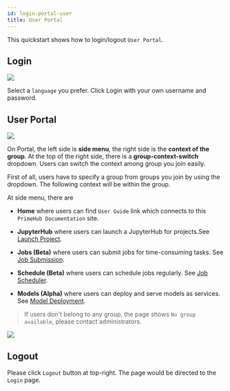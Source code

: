 ```yaml
---
id: login-portal-user
title: User Portal
---
```


This quickstart shows how to login/logout `User Portal`.

## Login

![](assets/login_1.png)

Select a `language` you prefer. Click Login with your own username and password.

## User Portal

![](assets/v3-landing-user.png)

On Portal, the left side is **side menu**, the right side is the **context of the group**. At the top of the right side, there is a **group-context-switch** dropdown. Users can switch the context among group you join easily.

First of all, users have to specify a group from groups you join by using the dropdown. The following context will be within the group.

At side menu, there are 

+ **Home** where users can find `User Guide` link which connects to this `PrimeHub Documentation` site.

+ **JupyterHub**  where users can launch a JupyterHub for projects.See [Launch Project](../quickstart/launch-project).

+ **Jobs (Beta)** where users can submit jobs for time-consuming tasks. See [Job Submission](../job-submission-feature).

+ **Schedule (Beta)** where users can schedule jobs regularly. See [Job Scheduler](../job-scheduling-feature).

+ **Models (Alpha)** where users can deploy and serve models as services. See [Model Deployment](../model-deployment-feature).

>If users don't belong to any group, the page shows `No group available`, please contact administrators.

![](assets/v3-landing-user-no-group.png)

## Logout

Please click `Logout` button at top-right. The page would be directed to the `Login` page.
